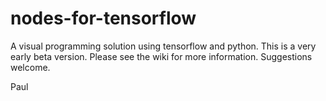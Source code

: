 # nodes-for-tensorflow
A visual programming solution using tensorflow and python. This is a very early beta version. Please see the wiki for more information. Suggestions welcome.


Paul
